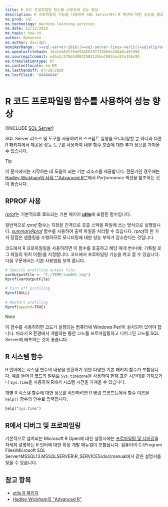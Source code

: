 ```yaml
---
title: R 코드 프로파일링 함수를 사용하여 성능 향상
description: R 프로파일링 기능을 사용하여 SQL Server에서 R 계산에 대한 성능을 향상하고 더 빠른 결과를 얻을 수 있는 유용한 정보를 수집합니다. *rprof* 함수는 내부 함수 호출에 대한 정보를 수집하고 반환합니다.
ms.prod: sql
ms.technology: machine-learning-services
ms.date: 12/12/2018
ms.topic: how-to
author: dphansen
ms.author: davidph
monikerRange: '>=sql-server-2016||>=sql-server-linux-ver15||=sqlallproducts-allversions'
ms.openlocfilehash: 16a1ed8df29de58450f87118068e43646c46fd90
ms.sourcegitcommit: edba1c570d4d8832502135bef093aac07e156c95
ms.translationtype: HT
ms.contentlocale: ko-KR
ms.lasthandoff: 07/20/2020
ms.locfileid: "86484644"
---
```

# <a name="use-r-code-profiling-functions-to-improve-performance"></a>R 코드 프로파일링 함수를 사용하여 성능 향상
 [!INCLUDE [SQL Server](../../includes/applies-to-version/sqlserver.md)]

SQL Server 리소스 및 도구를 사용하여 R 스크립트 실행을 모니터링할 뿐 아니라 다른 R 패키지에서 제공된 성능 도구를 사용하여 내부 함수 호출에 대한 추가 정보를 가져올 수 있습니다. 

> [!TIP]
> 이 문서에서는 시작하는 데 도움이 되는 기본 리소스를 제공합니다. 전문가인 경우에는 [Hadley Wickham의 서적 ""Advanced R""](http://adv-r.had.co.nz)에서 *Performance* 섹션을 참조하는 것이 좋습니다.

## <a name="using-rprof"></a>RPROF 사용

[*rprof*](https://www.rdocumentation.org/packages/utils/versions/3.5.1/topics/Rprof)는 기본적으로 로드되는 기본 패키지 [**utils**](https://www.rdocumentation.org/packages/utils/versions/3.5.1)에 포함된 함수입니다. 

일반적으로 *rprof* 함수는 지정된 간격으로 호출 스택을 파일에 쓰는 방식으로 실행됩니다. [*summaryRprof*](https://www.rdocumentation.org/packages/utils/versions/3.5.1/topics/summaryRprof) 함수를 사용하여 출력 파일을 처리할 수 있습니다. *rprof*의 한 가지 장점은 샘플링을 수행하므로 모니터링에 대한 성능 부하가 감소한다는 것입니다.

코드에서 R 프로파일링을 사용하려면 이 함수를 호출하고 해당 매개 변수(예: 기록될 로그 파일의 위치 이름)를 지정합니다. 코드에서 프로파일링 기능을 켜고 끌 수 있습니다. 다음 구문에서는 기본 사용법을 보여 줍니다. 

```R
# Specify profiling output file.
varOutputFile <- "C:/TEMP/run001.log")
Rprof(varOutputFile)

# Turn off profiling
Rprof(NULL)
    
# Restart profiling
Rprof(append=TRUE)
```

> [!NOTE]
> 이 함수를 사용하려면 코드가 실행되는 컴퓨터에 Windows Perl이 설치되어 있어야 합니다. 따라서 R 환경에서 개발하는 동안 코드를 프로파일링하고 디버그된 코드를 SQL Server에 배포하는 것이 좋습니다.  


## <a name="r-system-functions"></a>R 시스템 함수

R 언어에는 시스템 변수의 내용을 반환하기 위한 다양한 기본 패키지 함수가 포함됩니다. 예를 들어 R 코드의 일부로 `Sys.timezone`을 사용하여 현재 표준 시간대를 가져오거나 `Sys.Time`을 사용하여 R에서 시스템 시간을 가져올 수 있습니다. 

개별 R 시스템 함수에 대한 정보를 확인하려면 R 명령 프롬프트에서 함수 이름을 `help()` 함수의 인수로 입력합니다.

```R
help("Sys.time")
```

## <a name="debugging-and-profiling-in-r"></a>R에서 디버그 및 프로파일링

기본적으로 설치되는 Microsoft R Open에 대한 설명서에는 [프로파일링 및 디버깅](https://cran.r-project.org/doc/manuals/r-release/R-exts.html#Debugging)을 자세히 설명하는 R 언어에 대한 확장 개발 매뉴얼이 포함됩니다. 컴퓨터의 C:\Program Files\Microsoft SQL Server\MSSQL13.MSSQLSERVER\R_SERVICES\doc\manual에서 같은 설명서를 찾을 수 있습니다.

## <a name="see-also"></a>참고 항목

+ [utils R 패키지](https://www.rdocumentation.org/packages/utils/versions/3.5.1)
+ [Hadley Wickham의 "Advanced R"](http://adv-r.had.co.nz)
